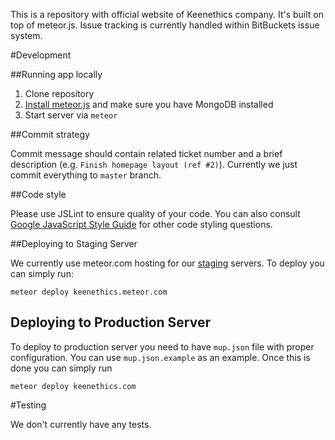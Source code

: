 This is a repository with official website of Keenethics company. It's built on top of
meteor.js. Issue tracking is currently handled within BitBuckets issue system.

#Development

##Running app locally

1. Clone repository
2. [Install meteor.js](https://www.meteor.com/install) and make sure you have MongoDB installed
3. Start server via ```meteor```

##Commit strategy

Commit message should contain related ticket number and a brief description (e.g.
`Finish homepage layout (ref #2)`). Currently we just commit everything to `master` branch.

##Code style

Please use JSLint to ensure quality of your code. You can also consult
[Google JavaScript Style Guide](http://google.github.io/styleguide/javascriptguide.xml) for other
code styling questions.

##Deploying to Staging Server

We currently use meteor.com hosting for our [staging](http://keenethics.meteor.com) servers.
To deploy you can simply run:

```
meteor deploy keenethics.meteor.com
```

## Deploying to Production Server

To deploy to production server you need to have `mup.json` file with proper configuration. You
can use `mup.json.example` as an example. Once this is done you can simply run

```
meteor deploy keenethics.com
```

#Testing

We don't currently have any tests.
